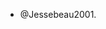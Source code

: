 - @Jessebeau2001.

<!---
Jessebeau2001/Jessebeau2001 is a ✨ special ✨ repository because its `README.md` (this file) appears on your GitHub profile.
You can click the Preview link to take a look at your changes.
--->
